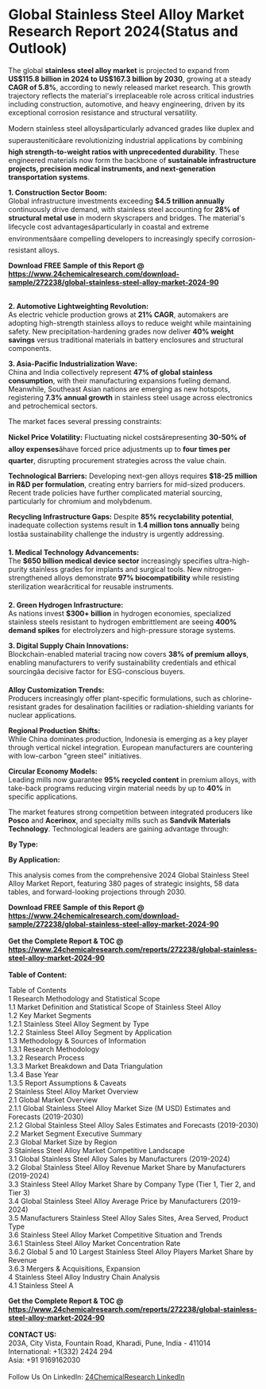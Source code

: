 <h1>Global Stainless Steel Alloy Market Research Report 2024(Status and Outlook)</h1><p>The global <strong>stainless steel alloy market</strong> is projected to expand from <strong>US$115.8 billion in 2024 to US$167.3 billion by 2030</strong>, growing at a steady <strong>CAGR of 5.8%</strong>, according to newly released market research. This growth trajectory reflects the material's irreplaceable role across critical industries including construction, automotive, and heavy engineering, driven by its exceptional corrosion resistance and structural versatility.</p><p>Modern stainless steel alloysâparticularly advanced grades like duplex and superausteniticâare revolutionizing industrial applications by combining <strong>high strength-to-weight ratios with unprecedented durability</strong>. These engineered materials now form the backbone of <strong>sustainable infrastructure projects, precision medical instruments, and next-generation transportation systems</strong>.</p><p><strong>1. Construction Sector Boom:</strong><br>
Global infrastructure investments exceeding <strong>$4.5 trillion annually</strong> continuously drive demand, with stainless steel accounting for <strong>28% of structural metal use</strong> in modern skyscrapers and bridges. The material's lifecycle cost advantagesâparticularly in coastal and extreme environmentsâare compelling developers to increasingly specify corrosion-resistant alloys.</p><div><b>Download FREE Sample of this Report @ 
            <a href="https://www.24chemicalresearch.com/download-sample/272238/global-stainless-steel-alloy-market-2024-90">
            https://www.24chemicalresearch.com/download-sample/272238/global-stainless-steel-alloy-market-2024-90</a></b></div><br><p><strong>2. Automotive Lightweighting Revolution:</strong><br>
As electric vehicle production grows at <strong>21% CAGR</strong>, automakers are adopting high-strength stainless alloys to reduce weight while maintaining safety. New precipitation-hardening grades now deliver <strong>40% weight savings</strong> versus traditional materials in battery enclosures and structural components.</p><p><strong>3. Asia-Pacific Industrialization Wave:</strong><br>
China and India collectively represent <strong>47% of global stainless consumption</strong>, with their manufacturing expansions fueling demand. Meanwhile, Southeast Asian nations are emerging as new hotspots, registering <strong>7.3% annual growth</strong> in stainless steel usage across electronics and petrochemical sectors.</p><p>The market faces several pressing constraints:</p><p><strong>Nickel Price Volatility:</strong> Fluctuating nickel costsârepresenting <strong>30-50% of alloy expenses</strong>âhave forced price adjustments up to <strong>four times per quarter</strong>, disrupting procurement strategies across the value chain.</p><p><strong>Technological Barriers:</strong> Developing next-gen alloys requires <strong>$18-25 million in R&amp;D per formulation</strong>, creating entry barriers for mid-sized producers. Recent trade policies have further complicated material sourcing, particularly for chromium and molybdenum.</p><p><strong>Recycling Infrastructure Gaps:</strong> Despite <strong>85% recyclability potential</strong>, inadequate collection systems result in <strong>1.4 million tons annually</strong> being lostâa sustainability challenge the industry is urgently addressing.</p><p><strong>1. Medical Technology Advancements:</strong><br>
The <strong>$650 billion medical device sector</strong> increasingly specifies ultra-high-purity stainless grades for implants and surgical tools. New nitrogen-strengthened alloys demonstrate <strong>97% biocompatibility</strong> while resisting sterilization wearâcritical for reusable instruments.</p><p><strong>2. Green Hydrogen Infrastructure:</strong><br>
As nations invest <strong>$300+ billion</strong> in hydrogen economies, specialized stainless steels resistant to hydrogen embrittlement are seeing <strong>400% demand spikes</strong> for electrolyzers and high-pressure storage systems.</p><p><strong>3. Digital Supply Chain Innovations:</strong><br>
Blockchain-enabled material tracing now covers <strong>38% of premium alloys</strong>, enabling manufacturers to verify sustainability credentials and ethical sourcingâa decisive factor for ESG-conscious buyers.</p><p><strong>Alloy Customization Trends:</strong><br>
	Producers increasingly offer plant-specific formulations, such as chlorine-resistant grades for desalination facilities or radiation-shielding variants for nuclear applications.</p><p><strong>Regional Production Shifts:</strong><br>
	While China dominates production, Indonesia is emerging as a key player through vertical nickel integration. European manufacturers are countering with low-carbon "green steel" initiatives.</p><p><strong>Circular Economy Models:</strong><br>
	Leading mills now guarantee <strong>95% recycled content</strong> in premium alloys, with take-back programs reducing virgin material needs by up to <strong>40%</strong> in specific applications.</p><p>The market features strong competition between integrated producers like <strong>Posco</strong> and <strong>Acerinox</strong>, and specialty mills such as <strong>Sandvik Materials Technology</strong>. Technological leaders are gaining advantage through:</p><p><strong>By Type:</strong></p><p><strong>By Application:</strong></p><p>This analysis comes from the comprehensive 2024 Global Stainless Steel Alloy Market Report, featuring 380 pages of strategic insights, 58 data tables, and forward-looking projections through 2030.</p><div><b>Download FREE Sample of this Report @ 
            <a href="https://www.24chemicalresearch.com/download-sample/272238/global-stainless-steel-alloy-market-2024-90">
            https://www.24chemicalresearch.com/download-sample/272238/global-stainless-steel-alloy-market-2024-90</a></b></div><br><div><b>Get the Complete Report & TOC @ 
            <a href="https://www.24chemicalresearch.com/reports/272238/global-stainless-steel-alloy-market-2024-90">
            https://www.24chemicalresearch.com/reports/272238/global-stainless-steel-alloy-market-2024-90</a></b></div><br>
            <b>Table of Content:</b><p>Table of Contents<br />
1 Research Methodology and Statistical Scope<br />
1.1 Market Definition and Statistical Scope of Stainless Steel Alloy<br />
1.2 Key Market Segments<br />
1.2.1 Stainless Steel Alloy Segment by Type<br />
1.2.2 Stainless Steel Alloy Segment by Application<br />
1.3 Methodology & Sources of Information<br />
1.3.1 Research Methodology<br />
1.3.2 Research Process<br />
1.3.3 Market Breakdown and Data Triangulation<br />
1.3.4 Base Year<br />
1.3.5 Report Assumptions & Caveats<br />
2 Stainless Steel Alloy Market Overview<br />
2.1 Global Market Overview<br />
2.1.1 Global Stainless Steel Alloy Market Size (M USD) Estimates and Forecasts (2019-2030)<br />
2.1.2 Global Stainless Steel Alloy Sales Estimates and Forecasts (2019-2030)<br />
2.2 Market Segment Executive Summary<br />
2.3 Global Market Size by Region<br />
3 Stainless Steel Alloy Market Competitive Landscape<br />
3.1 Global Stainless Steel Alloy Sales by Manufacturers (2019-2024)<br />
3.2 Global Stainless Steel Alloy Revenue Market Share by Manufacturers (2019-2024)<br />
3.3 Stainless Steel Alloy Market Share by Company Type (Tier 1, Tier 2, and Tier 3)<br />
3.4 Global Stainless Steel Alloy Average Price by Manufacturers (2019-2024)<br />
3.5 Manufacturers Stainless Steel Alloy Sales Sites, Area Served, Product Type<br />
3.6 Stainless Steel Alloy Market Competitive Situation and Trends<br />
3.6.1 Stainless Steel Alloy Market Concentration Rate<br />
3.6.2 Global 5 and 10 Largest Stainless Steel Alloy Players Market Share by Revenue<br />
3.6.3 Mergers & Acquisitions, Expansion<br />
4 Stainless Steel Alloy Industry Chain Analysis<br />
4.1 Stainless Steel A</p><div><b>Get the Complete Report & TOC @ 
            <a href="https://www.24chemicalresearch.com/reports/272238/global-stainless-steel-alloy-market-2024-90">
            https://www.24chemicalresearch.com/reports/272238/global-stainless-steel-alloy-market-2024-90</a></b></div><br><b>CONTACT US:</b><br>
            203A, City Vista, Fountain Road, Kharadi, Pune, India - 411014<br>
            International: +1(332) 2424 294<br>
            Asia: +91 9169162030 <br><br>
            Follow Us On LinkedIn: <a href="https://www.linkedin.com/company/24chemicalresearch/">24ChemicalResearch LinkedIn</a>
